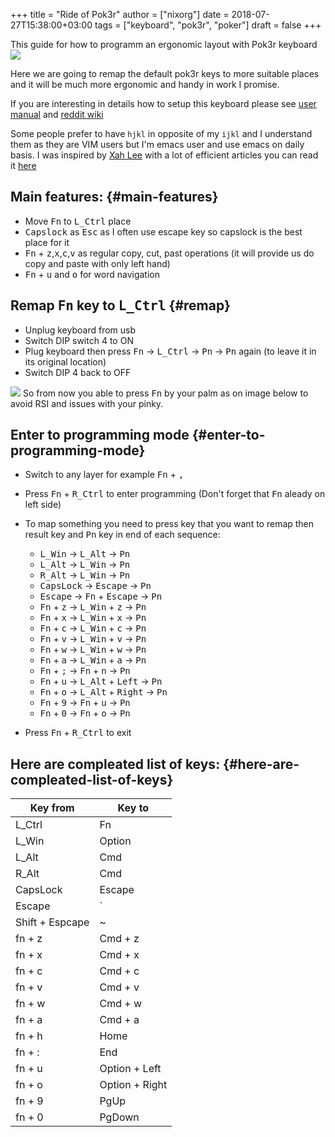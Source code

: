 +++
title = "Ride of Pok3r"
author = ["nixorg"]
date = 2018-07-27T15:38:00+03:00
tags = ["keyboard", "pok3r", "poker"]
draft = false
+++

This guide for how to programm an ergonomic layout with Pok3r keyboard
[![](/images/ride_of_pok3r-keyboard-layout.png)](/images/ride_of_pok3r-keyboard-layout.png)

<!--more-->

Here we are going to remap the default pok3r keys to more suitable places and it will be much more ergonomic and handy in work I promise.

If you are interesting in details how to setup this keyboard please see
[user manual](http://www.vortexgear.tw/db/upload/webdata4/6vortex%5F20166523361966663.pdf) and [reddit wiki](https://www.reddit.com/r/MechanicalKeyboards/wiki/pok3r)

Some people prefer to have `hjkl` in opposite of my `ijkl` and I understand them as they are VIM users but I'm emacs user and use emacs on daily basis.
I was inspired by [Xah Lee](http://xahlee.info/) with a lot of efficient articles you can read it [here](http://ergoemacs.org/)


## Main features: {#main-features}

-   Move <kbd>Fn</kbd> to  <kbd>L\_Ctrl</kbd> place
-   <kbd>Capslock</kbd> as <kbd>Esc</kbd> as I often use escape key so capslock is the best place for it
-   <kbd>Fn</kbd> + <kbd>z</kbd>,<kbd>x</kbd>,<kbd>c</kbd>,<kbd>v</kbd> as regular copy, cut, past operations (it will provide us do copy and paste with only left hand)
-   <kbd>Fn</kbd> + <kbd>u</kbd> and <kbd>o</kbd> for word navigation


## Remap <kbd>Fn</kbd> key to <kbd>L\_Ctrl</kbd> {#remap}

-   Unplug keyboard from usb
-   Switch DIP switch 4 to ON
-   Plug keyboard then press <kbd>Fn</kbd> -> <kbd>L\_Ctrl</kbd> -> <kbd>Pn</kbd> -> <kbd>Pn</kbd> again (to leave it in its original location)
-   Switch DIP 4 back to OFF

[![](/images/ride_of_pok3r-palm_pressing_control_key_from_youngstabber.jpg)](/images/ride_of_pok3r-palm_pressing_control_key_from_youngstabber.jpg)
So from now you able to press <kbd>Fn</kbd> by your palm as on image below to avoid RSI and issues with your pinky.


## Enter to programming mode {#enter-to-programming-mode}

-   Switch to any layer for example <kbd>Fn</kbd> + <kbd>,</kbd>
-   Press <kbd>Fn</kbd> + <kbd>R\_Ctrl</kbd> to enter programming (Don't forget that <kbd>Fn</kbd> aleady on left side)
-   To map something you need to press key that you want to remap then result key and <kbd>Pn</kbd> key in end of each sequence:
    -   <kbd>L\_Win</kbd> -> <kbd>L\_Alt</kbd> -> <kbd>Pn</kbd>
    -   <kbd>L\_Alt</kbd> -> <kbd>L\_Win</kbd> -> <kbd>Pn</kbd>
    -   <kbd>R\_Alt</kbd> -> <kbd>L\_Win</kbd> -> <kbd>Pn</kbd>
    -   <kbd>CapsLock</kbd> -> <kbd>Escape</kbd> -> <kbd>Pn</kbd>
    -   <kbd>Escape</kbd> -> <kbd>Fn</kbd> + <kbd>Escape</kbd> -> <kbd>Pn</kbd>
    -   <kbd>Fn</kbd> + <kbd>z</kbd> -> <kbd>L\_Win</kbd> + <kbd>z</kbd> -> <kbd>Pn</kbd>
    -   <kbd>Fn</kbd> + <kbd>x</kbd> -> <kbd>L\_Win</kbd> + <kbd>x</kbd> -> <kbd>Pn</kbd>
    -   <kbd>Fn</kbd> + <kbd>c</kbd> -> <kbd>L\_Win</kbd> + <kbd>c</kbd> -> <kbd>Pn</kbd>
    -   <kbd>Fn</kbd> + <kbd>v</kbd> -> <kbd>L\_Win</kbd> + <kbd>v</kbd> -> <kbd>Pn</kbd>
    -   <kbd>Fn</kbd> + <kbd>w</kbd> -> <kbd>L\_Win</kbd> + <kbd>w</kbd> -> <kbd>Pn</kbd>
    -   <kbd>Fn</kbd> + <kbd>a</kbd> -> <kbd>L\_Win</kbd> + <kbd>a</kbd> -> <kbd>Pn</kbd>
    -   <kbd>Fn</kbd> + <kbd>;</kbd> -> <kbd>Fn</kbd> + <kbd>n</kbd> -> <kbd>Pn</kbd>
    -   <kbd>Fn</kbd> + <kbd>u</kbd> -> <kbd>L\_Alt</kbd> + <kbd>Left</kbd> -> <kbd>Pn</kbd>
    -   <kbd>Fn</kbd> + <kbd>o</kbd> -> <kbd>L\_Alt</kbd> + <kbd>Right</kbd> -> <kbd>Pn</kbd>
    -   <kbd>Fn</kbd> + <kbd>9</kbd> -> <kbd>Fn</kbd> + <kbd>u</kbd> -> <kbd>Pn</kbd>
    -   <kbd>Fn</kbd> + <kbd>0</kbd> -> <kbd>Fn</kbd> + <kbd>o</kbd> -> <kbd>Pn</kbd>

-   Press <kbd>Fn</kbd> + <kbd>R\_Ctrl</kbd> to exit


## Here are compleated list of keys: {#here-are-compleated-list-of-keys}

| Key from        | Key to         |
|-----------------|----------------|
| L\_Ctrl         | Fn             |
| L\_Win          | Option         |
| L\_Alt          | Cmd            |
| R\_Alt          | Cmd            |
| CapsLock        | Escape         |
| Escape          | \`             |
| Shift + Espcape | ~              |
| fn + z          | Cmd + z        |
| fn + x          | Cmd + x        |
| fn + c          | Cmd + c        |
| fn + v          | Cmd + v        |
| fn + w          | Cmd + w        |
| fn + a          | Cmd + a        |
| fn + h          | Home           |
| fn + :          | End            |
| fn + u          | Option + Left  |
| fn + o          | Option + Right |
| fn + 9          | PgUp           |
| fn + 0          | PgDown         |
